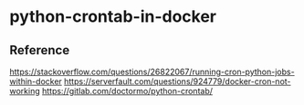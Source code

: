 # python-crontab-in-docker

## Reference
https://stackoverflow.com/questions/26822067/running-cron-python-jobs-within-docker
https://serverfault.com/questions/924779/docker-cron-not-working
https://gitlab.com/doctormo/python-crontab/